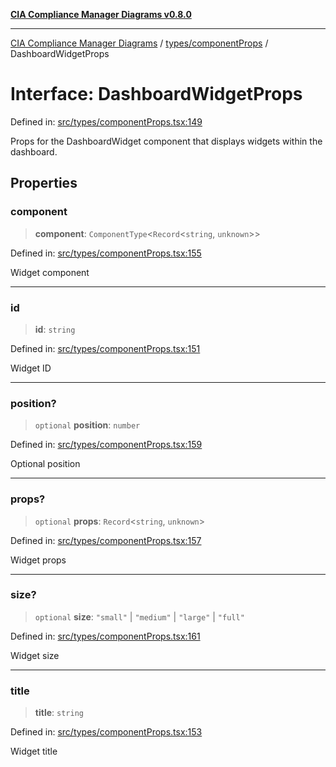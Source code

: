 [**CIA Compliance Manager Diagrams v0.8.0**](../../../README.md)

***

[CIA Compliance Manager Diagrams](../../../modules.md) / [types/componentProps](../README.md) / DashboardWidgetProps

# Interface: DashboardWidgetProps

Defined in: [src/types/componentProps.tsx:149](https://github.com/Hack23/cia-compliance-manager/blob/fa2f95f029cdcd192b3882a37d0d34753edcd349/src/types/componentProps.tsx#L149)

Props for the DashboardWidget component that displays widgets within the dashboard.

## Properties

### component

> **component**: `ComponentType`\<`Record`\<`string`, `unknown`\>\>

Defined in: [src/types/componentProps.tsx:155](https://github.com/Hack23/cia-compliance-manager/blob/fa2f95f029cdcd192b3882a37d0d34753edcd349/src/types/componentProps.tsx#L155)

Widget component

***

### id

> **id**: `string`

Defined in: [src/types/componentProps.tsx:151](https://github.com/Hack23/cia-compliance-manager/blob/fa2f95f029cdcd192b3882a37d0d34753edcd349/src/types/componentProps.tsx#L151)

Widget ID

***

### position?

> `optional` **position**: `number`

Defined in: [src/types/componentProps.tsx:159](https://github.com/Hack23/cia-compliance-manager/blob/fa2f95f029cdcd192b3882a37d0d34753edcd349/src/types/componentProps.tsx#L159)

Optional position

***

### props?

> `optional` **props**: `Record`\<`string`, `unknown`\>

Defined in: [src/types/componentProps.tsx:157](https://github.com/Hack23/cia-compliance-manager/blob/fa2f95f029cdcd192b3882a37d0d34753edcd349/src/types/componentProps.tsx#L157)

Widget props

***

### size?

> `optional` **size**: `"small"` \| `"medium"` \| `"large"` \| `"full"`

Defined in: [src/types/componentProps.tsx:161](https://github.com/Hack23/cia-compliance-manager/blob/fa2f95f029cdcd192b3882a37d0d34753edcd349/src/types/componentProps.tsx#L161)

Widget size

***

### title

> **title**: `string`

Defined in: [src/types/componentProps.tsx:153](https://github.com/Hack23/cia-compliance-manager/blob/fa2f95f029cdcd192b3882a37d0d34753edcd349/src/types/componentProps.tsx#L153)

Widget title

